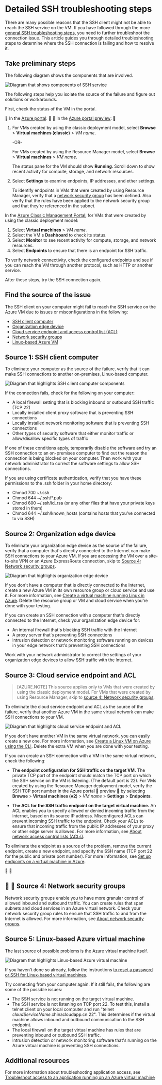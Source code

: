 <properties
	pageTitle="Detailed SSH troubleshooting for an Azure VM | Azure"
	description="More detailed SSH troubleshooting steps for issues connecting to an Azure virtual machine"
	keywords="ssh connection refused,ssh error,azure ssh,SSH connection failed"
	services="virtual-machines-linux"
	documentationCenter=""
	authors="iainfoulds"
	manager="timlt"
	editor=""
	tags="top-support-issue,azure-service-management,azure-resource-manager"/>

<tags
	ms.service="virtual-machines-linux"
	ms.workload="infrastructure-services"
	ms.tgt_pltfrm="vm-linux"
	ms.devlang="na"
	ms.topic="support-article"
	ms.date="09/01/2016"
	wacn.date=""
	ms.author="iainfou"/>

# Detailed SSH troubleshooting steps

There are many possible reasons that the SSH client might not be able to reach the SSH service on the VM. If you have followed through the more [general SSH troubleshooting steps](/documentation/articles/virtual-machines-linux-troubleshoot-ssh-connection/), you need to further troubleshoot the connection issue. This article guides you through detailed troubleshooting steps to determine where the SSH connection is failing and how to resolve it.

## Take preliminary steps

The following diagram shows the components that are involved.

![Diagram that shows components of SSH service](./media/virtual-machines-linux-detailed-troubleshoot-ssh-connection/ssh-tshoot1.png)

The following steps help you isolate the source of the failure and figure out solutions or workarounds.

First, check the status of the VM in the portal.


In the [Azure portal](https://portal.azure.cn):


In the [Azure portal preview](https://portal.azure.cn):


1. For VMs created by using the classic deployment model, select **Browse** > **Virtual machines (classic)** > *VM name*.

	-OR-

	For VMs created by using the Resource Manager model, select **Browse** > **Virtual machines** > *VM name*.

	The status pane for the VM should show **Running**. Scroll down to show recent activity for compute, storage, and network resources.

2. Select **Settings** to examine endpoints, IP addresses, and other settings.

	To identify endpoints in VMs that were created by using Resource Manager, verify that a [network security group](/documentation/articles/virtual-networks-nsg/) has been defined. Also verify that the rules have been applied to the network security group and that they're referenced in the subnet.

In the [Azure Classic Management Portal](https://manage.windowsazure.cn), for VMs that were created by using the classic deployment model:

1. Select **Virtual machines** > *VM name*.
2. Select the VM's **Dashboard** to check its status.
3. Select **Monitor** to see recent activity for compute, storage, and network resources.
4. Select **Endpoints** to ensure that there is an endpoint for SSH traffic.

To verify network connectivity, check the configured endpoints and see if you can reach the VM through another protocol, such as HTTP or another service.

After these steps, try the SSH connection again.


## Find the source of the issue

The SSH client on your computer might fail to reach the SSH service on the Azure VM due to issues or misconfigurations in the following:

- [SSH client computer](#source-1-ssh-client-computer)
- [Organization edge device](#source-2-organization-edge-device)
- [Cloud service endpoint and access control list (ACL)](#source-3-cloud-service-endpoint-and-acl)
- [Network security groups](#source-4-network-security-groups)
- [Linux-based Azure VM](#source-5-linux-based-azure-virtual-machine)

## Source 1: SSH client computer

To eliminate your computer as the source of the failure, verify that it can make SSH connections to another on-premises, Linux-based computer.

![Diagram that highlights SSH client computer components](./media/virtual-machines-linux-detailed-troubleshoot-ssh-connection/ssh-tshoot2.png)

If the connection fails, check for the following on your computer:

- A local firewall setting that is blocking inbound or outbound SSH traffic (TCP 22)
- Locally installed client proxy software that is preventing SSH connections
- Locally installed network monitoring software that is preventing SSH connections
- Other types of security software that either monitor traffic or allow/disallow specific types of traffic

If one of these conditions apply, temporarily disable the software and try an SSH connection to an on-premises computer to find out the reason the connection is being blocked on your computer. Then work with your network administrator to correct the software settings to allow SSH connections.

If you are using certificate authentication, verify that you have these permissions to the .ssh folder in your home directory:

- Chmod 700 ~/.ssh
- Chmod 644 ~/.ssh/\*.pub
- Chmod 600 ~/.ssh/id_rsa (or any other files that have your private keys stored in them)
- Chmod 644 ~/.ssh/known_hosts (contains hosts that you've connected to via SSH)

## Source 2: Organization edge device

To eliminate your organization edge device as the source of the failure, verify that a computer that's directly connected to the Internet can make SSH connections to your Azure VM. If you are accessing the VM over a site-to-site VPN or an Azure ExpressRoute connection, skip to [Source 4: Network security groups](#nsg).

![Diagram that highlights organization edge device](./media/virtual-machines-linux-detailed-troubleshoot-ssh-connection/ssh-tshoot3.png)

If you don't have a computer that is directly connected to the Internet, create a new Azure VM in its own resource group or cloud service and use it. For more information, see [Create a virtual machine running Linux in Azure](/documentation/articles/virtual-machines-linux-quick-create-cli/). Delete the resource group or VM and cloud service when you're done with your testing.

If you can create an SSH connection with a computer that's directly connected to the Internet, check your organization edge device for:

- An internal firewall that's blocking SSH traffic with the Internet
- A proxy server that's preventing SSH connections
- Intrusion detection or network monitoring software running on devices in your edge network that's preventing SSH connections

Work with your network administrator to correct the settings of your organization edge devices to allow SSH traffic with the Internet.

## Source 3: Cloud service endpoint and ACL

> [AZURE.NOTE] This source applies only to VMs that were created by using the classic deployment model. For VMs that were created by using Resource Manager, skip to [source 4: Network security groups](#nsg).

To eliminate the cloud service endpoint and ACL as the source of the failure, verify that another Azure VM in the same virtual network can make SSH connections to your VM.

![Diagram that highlights cloud service endpoint and ACL](./media/virtual-machines-linux-detailed-troubleshoot-ssh-connection/ssh-tshoot4.png)

If you don't have another VM in the same virtual network, you can easily create a new one. For more information, see [Create a Linux VM on Azure using the CLI](/documentation/articles/virtual-machines-linux-quick-create-cli/). Delete the extra VM when you are done with your testing.

If you can create an SSH connection with a VM in the same virtual network, check the following:

- **The endpoint configuration for SSH traffic on the target VM.** The private TCP port of the endpoint should match the TCP port on which the SSH service on the VM is listening. (The default port is 22). For VMs created by using the Resource Manager deployment model, verify the SSH TCP port number in the Azure portal  preview  by selecting **Browse** > **Virtual machines (v2)** > *VM name* > **Settings** > **Endpoints**.

- **The ACL for the SSH traffic endpoint on the target virtual machine.** An ACL enables you to specify allowed or denied incoming traffic from the Internet, based on its source IP address. Misconfigured ACLs can prevent incoming SSH traffic to the endpoint. Check your ACLs to ensure that incoming traffic from the public IP addresses of your proxy or other edge server is allowed. For more information, see [About network access control lists (ACLs)](/documentation/articles/virtual-networks-acl/).

To eliminate the endpoint as a source of the problem, remove the current endpoint, create a new endpoint, and specify the SSH name (TCP port 22 for the public and private port number). For more information, see [Set up endpoints on a virtual machine in Azure](/documentation/articles/virtual-machines-windows-classic-setup-endpoints/).


<a id="nsg"></a>

##  <a id="nsg"></a>  Source 4: Network security groups

Network security groups enable you to have more granular control of allowed inbound and outbound traffic. You can create rules that span subnets and cloud services in an Azure virtual network. Check your network security group rules to ensure that SSH traffic to and from the Internet is allowed.
For more information, see [About network security groups](/documentation/articles/virtual-networks-nsg/).

## Source 5: Linux-based Azure virtual machine

The last source of possible problems is the Azure virtual machine itself.

![Diagram that highlights Linux-based Azure virtual machine](./media/virtual-machines-linux-detailed-troubleshoot-ssh-connection/ssh-tshoot5.png)

If you haven't done so already, follow the instructions [to reset a password or SSH for Linux-based virtual machines](/documentation/articles/virtual-machines-linux-classic-reset-access/).

Try connecting from your computer again. If it still fails, the following are some of the possible issues:

- The SSH service is not running on the target virtual machine.
- The SSH service is not listening on TCP port 22. To test this, install a telnet client on your local computer and run "telnet *cloudServiceName*.chinacloudapp.cn 22". This determines if the virtual machine allows inbound and outbound communication to the SSH endpoint.
- The local firewall on the target virtual machine has rules that are preventing inbound or outbound SSH traffic.
- Intrusion detection or network monitoring software that's running on the Azure virtual machine is preventing SSH connections.


## Additional resources
For more information about troubleshooting application access, see [Troubleshoot access to an application running on an Azure virtual machine](/documentation/articles/virtual-machines-linux-troubleshoot-app-connection/)